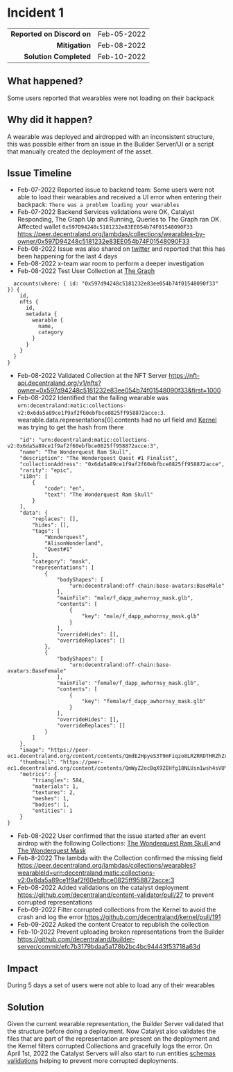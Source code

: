 # Incident 1

|                            |             |
| -------------------------: | :---------- |
| **Reported on Discord on** | Feb-05-2022 |
| **Mitigation**             | Feb-08-2022 |
| **Solution Completed**     | Feb-10-2022 |

## What happened?
Some users reported that wearables were not loading on their backpack

## Why did it happen?
A wearable was deployed and airdropped with an inconsistent structure, this was possible either from an issue in the Builder Server/UI or a script that manually created the deployment of the asset.

## Issue Timeline

- Feb-07-2022 Reported issue to backend team: Some users were not able to load their wearables and received a UI error when entering their backpack: `There was a problem loading your wearables`
- Feb-07-2022 Backend Services validations were OK, Catalyst Responding, The Graph Up and Running, Queries to The Graph ran OK.  
Affected wallet `0x597D94248c5181232e83EE054b74F01548090F33`
https://peer.decentraland.org/lambdas/collections/wearables-by-owner/0x597D94248c5181232e83EE054b74F01548090F33 
- Feb-08-2022 Issue was also shared on [twitter](https://twitter.com/SlywestYo/status/1491092879510769665?s=20&t=HeFsRw5YBCgJG2UxK7adnA) and reported that this has been happening for the last 4 days
- Feb-08-2022 x-team war room to perform a deeper investigation 
- Feb-08-2022 Test User Collection at [The Graph](https://thegraph.com/hosted-service/subgraph/decentraland/collections-matic-mainnet
)
```{
  accounts(where: { id: "0x597d94248c5181232e83ee054b74f01548090f33" }) {
    id,
    nfts {
      id,
      metadata {
        wearable {
          name,
          category
        }
      }
    }
  }
}
```
- Feb-08-2022 Validated Collection at the NFT Server https://nft-api.decentraland.org/v1/nfts?owner=0x597d94248c5181232e83ee054b74f01548090f33&first=1000
- Feb-08-2022 Identified that the failing wearable was `urn:decentraland:matic:collections-v2:0x6da5a89ce1f9af2f60ebfbce0825ff958872acce:3`. wearable.data.representations[0].contents had no url field and [Kernel](https://github.com/decentraland/kernel/blob/main/packages/shared/catalogs/sagas.ts#L239) was trying to get the hash from there

```{
    "id": "urn:decentraland:matic:collections-v2:0x6da5a89ce1f9af2f60ebfbce0825ff958872acce:3",
    "name": "The Wonderquest Ram Skull",
    "description": "The Wonderquest Quest #1 Finalist",
    "collectionAddress": "0x6da5a89ce1f9af2f60ebfbce0825ff958872acce",
    "rarity": "epic",
    "i18n": [
        {
            "code": "en",
            "text": "The Wonderquest Ram Skull"
        }
    ],
    "data": {
        "replaces": [],
        "hides": [],
        "tags": [
            "Wonderquest",
            "AlisonWonderland",
            "Quest#1"
        ],
        "category": "mask",
        "representations": [
            {
                "bodyShapes": [
                    "urn:decentraland:off-chain:base-avatars:BaseMale"
                ],
                "mainFile": "male/f_dapp_awhornsy_mask.glb",
                "contents": [
                    {
                        "key": "male/f_dapp_awhornsy_mask.glb"
                    }
                ],
                "overrideHides": [],
                "overrideReplaces": []
            },
            {
                "bodyShapes": [
                    "urn:decentraland:off-chain:base-avatars:BaseFemale"
                ],
                "mainFile": "female/f_dapp_awhornsy_mask.glb",
                "contents": [
                    {
                        "key": "female/f_dapp_awhornsy_mask.glb"
                    }
                ],
                "overrideHides": [],
                "overrideReplaces": []
            }
        ]
    },
    "image": "https://peer-ec1.decentraland.org/content/contents/QmdE2HpyeS3T9mFiqzo8LRZRRDTHRZhZrjH57r1TbsdVv4",
    "thumbnail": "https://peer-ec1.decentraland.org/content/contents/QmWyZ2ocBqX92EHfg18NLUsn1wsh4sVUYed3VGXtjEAcFL",
    "metrics": {
        "triangles": 584,
        "materials": 1,
        "textures": 2,
        "meshes": 1,
        "bodies": 1,
        "entities": 1
    }
}
```
- Feb-08-2022 User confirmed that the issue started after an event airdrop with the following Collections: [The Wonderquest Ram Skull
](https://opensea.io/assets/matic/0x6da5a89ce1f9af2f60ebfbce0825ff958872acce/315936875005671560093754083051011296956685286201647333762932932667) and [The Wonderquest Mask](https://opensea.io/assets/matic/0x6da5a89ce1f9af2f60ebfbce0825ff958872acce/59)
- Feb-8-2022 The lambda with the Collection confirmed the missing field https://peer.decentraland.org/lambdas/collections/wearables?wearableId=urn:decentraland:matic:collections-v2:0x6da5a89ce1f9af2f60ebfbce0825ff958872acce:3
- Feb-08-2022 Added validations on the catalyst deployment https://github.com/decentraland/content-validator/pull/27 to prevent corrupted representations
- Feb-09-2022 Filter corrupted collections from the Kernel to avoid the crash and log the error https://github.com/decentraland/kernel/pull/191 
- Feb-09-2022 Asked the content Creator to republish the collection
- Feb-10-2022 Prevent uploading broken representations from the Builder
https://github.com/decentraland/builder-server/commit/efc7b3179bdaa5a178b2bc4bc94443f53718a63d

## Impact 

During 5 days a set of users were not able to load any of their wearables
## Solution 

Given the current wearable representation, the Builder Server validated that the structure before doing a deployment. Now Catalyst also validates the files that are part of the representation are present on the deployment and the Kernel filters corrupted Collections and gracefully logs the error. 
On April 1st, 2022 the Catalyst Servers will also start to run entities [schemas validations](https://github.com/decentraland/adr/blob/main/docs/ADR-45-entities-v4.md) helping to prevent more corrupted deployments.  

